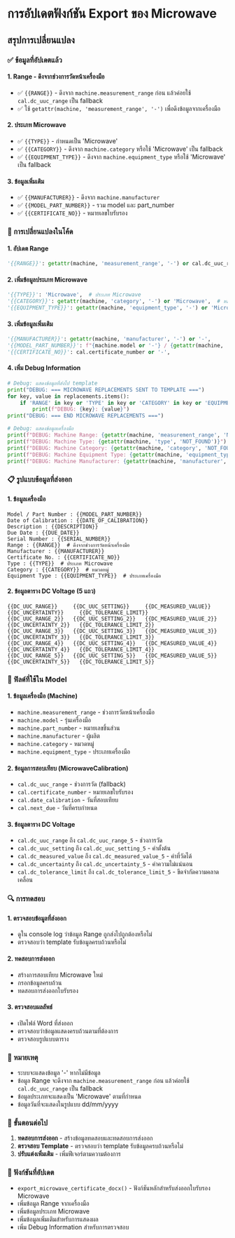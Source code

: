 # การอัปเดตฟังก์ชัน Export ของ Microwave

## สรุปการเปลี่ยนแปลง

### ✅ ข้อมูลที่อัปเดตแล้ว

#### 1. **Range - ดึงจากช่วงการวัดหน้าเครื่องมือ**
- ✅ `{{RANGE}}` - ดึงจาก `machine.measurement_range` ก่อน แล้วค่อยใช้ `cal.dc_uuc_range` เป็น fallback
- ✅ ใช้ `getattr(machine, 'measurement_range', '-')` เพื่อดึงข้อมูลจากเครื่องมือ

#### 2. **ประเภท Microwave**
- ✅ `{{TYPE}}` - กำหนดเป็น 'Microwave'
- ✅ `{{CATEGORY}}` - ดึงจาก `machine.category` หรือใช้ 'Microwave' เป็น fallback
- ✅ `{{EQUIPMENT_TYPE}}` - ดึงจาก `machine.equipment_type` หรือใช้ 'Microwave' เป็น fallback

#### 3. **ข้อมูลเพิ่มเติม**
- ✅ `{{MANUFACTURER}}` - ดึงจาก `machine.manufacturer`
- ✅ `{{MODEL_PART_NUMBER}}` - รวม model และ part_number
- ✅ `{{CERTIFICATE_NO}}` - หมายเลขใบรับรอง

### 🔧 การเปลี่ยนแปลงในโค้ด

#### 1. **อัปเดต Range**
```python
'{{RANGE}}': getattr(machine, 'measurement_range', '-') or cal.dc_uuc_range or '-',  # ดึงจากช่วงการวัดหน้าเครื่องมือ
```

#### 2. **เพิ่มข้อมูลประเภท Microwave**
```python
'{{TYPE}}': 'Microwave',  # ประเภท Microwave
'{{CATEGORY}}': getattr(machine, 'category', '-') or 'Microwave',  # หมวดหมู่
'{{EQUIPMENT_TYPE}}': getattr(machine, 'equipment_type', '-') or 'Microwave',  # ประเภทเครื่องมือ
```

#### 3. **เพิ่มข้อมูลเพิ่มเติม**
```python
'{{MANUFACTURER}}': getattr(machine, 'manufacturer', '-') or '-',
'{{MODEL_PART_NUMBER}}': f"{machine.model or '-'} / {getattr(machine, 'part_number', '-')}" if getattr(machine, 'part_number', None) else machine.model or '-',
'{{CERTIFICATE_NO}}': cal.certificate_number or '-',
```

#### 4. **เพิ่ม Debug Information**
```python
# Debug: แสดงข้อมูลที่ส่งไป template
print("DEBUG: === MICROWAVE REPLACEMENTS SENT TO TEMPLATE ===")
for key, value in replacements.items():
    if 'RANGE' in key or 'TYPE' in key or 'CATEGORY' in key or 'EQUIPMENT_TYPE' in key or 'MODEL' in key or 'MANUFACTURER' in key:
        print(f"DEBUG: {key}: {value}")
print("DEBUG: === END MICROWAVE REPLACEMENTS ===")

# Debug: แสดงข้อมูลเครื่องมือ
print(f"DEBUG: Machine Range: {getattr(machine, 'measurement_range', 'NOT_FOUND')}")
print(f"DEBUG: Machine Type: {getattr(machine, 'type', 'NOT_FOUND')}")
print(f"DEBUG: Machine Category: {getattr(machine, 'category', 'NOT_FOUND')}")
print(f"DEBUG: Machine Equipment Type: {getattr(machine, 'equipment_type', 'NOT_FOUND')}")
print(f"DEBUG: Machine Manufacturer: {getattr(machine, 'manufacturer', 'NOT_FOUND')}")
```

### 📋 รูปแบบข้อมูลที่ส่งออก

#### 1. **ข้อมูลเครื่องมือ**
```
Model / Part Number : {{MODEL_PART_NUMBER}}
Date of Calibration : {{DATE_OF_CALIBRATION}}
Description : {{DESCRIPTION}}
Due Date : {{DUE_DATE}}
Serial Number : {{SERIAL_NUMBER}}
Range : {{RANGE}}  # ดึงจากช่วงการวัดหน้าเครื่องมือ
Manufacturer : {{MANUFACTURER}}
Certificate No. : {{CERTIFICATE_NO}}
Type : {{TYPE}}  # ประเภท Microwave
Category : {{CATEGORY}}  # หมวดหมู่
Equipment Type : {{EQUIPMENT_TYPE}}  # ประเภทเครื่องมือ
```

#### 2. **ข้อมูลตาราง DC Voltage (5 แถว)**
```
{{DC_UUC_RANGE}}     {{DC_UUC_SETTING}}     {{DC_MEASURED_VALUE}}     {{DC_UNCERTAINTY}}     {{DC_TOLERANCE_LIMIT}}
{{DC_UUC_RANGE_2}}   {{DC_UUC_SETTING_2}}   {{DC_MEASURED_VALUE_2}}   {{DC_UNCERTAINTY_2}}   {{DC_TOLERANCE_LIMIT_2}}
{{DC_UUC_RANGE_3}}   {{DC_UUC_SETTING_3}}   {{DC_MEASURED_VALUE_3}}   {{DC_UNCERTAINTY_3}}   {{DC_TOLERANCE_LIMIT_3}}
{{DC_UUC_RANGE_4}}   {{DC_UUC_SETTING_4}}   {{DC_MEASURED_VALUE_4}}   {{DC_UNCERTAINTY_4}}   {{DC_TOLERANCE_LIMIT_4}}
{{DC_UUC_RANGE_5}}   {{DC_UUC_SETTING_5}}   {{DC_MEASURED_VALUE_5}}   {{DC_UNCERTAINTY_5}}   {{DC_TOLERANCE_LIMIT_5}}
```

### 🎯 ฟิลด์ที่ใช้ใน Model

#### 1. **ข้อมูลเครื่องมือ (Machine)**
- `machine.measurement_range` - ช่วงการวัดหน้าเครื่องมือ
- `machine.model` - รุ่นเครื่องมือ
- `machine.part_number` - หมายเลขชิ้นส่วน
- `machine.manufacturer` - ผู้ผลิต
- `machine.category` - หมวดหมู่
- `machine.equipment_type` - ประเภทเครื่องมือ

#### 2. **ข้อมูลการสอบเทียบ (MicrowaveCalibration)**
- `cal.dc_uuc_range` - ช่วงการวัด (fallback)
- `cal.certificate_number` - หมายเลขใบรับรอง
- `cal.date_calibration` - วันที่สอบเทียบ
- `cal.next_due` - วันที่ครบกำหนด

#### 3. **ข้อมูลตาราง DC Voltage**
- `cal.dc_uuc_range` ถึง `cal.dc_uuc_range_5` - ช่วงการวัด
- `cal.dc_uuc_setting` ถึง `cal.dc_uuc_setting_5` - ค่าตั้งต้น
- `cal.dc_measured_value` ถึง `cal.dc_measured_value_5` - ค่าที่วัดได้
- `cal.dc_uncertainty` ถึง `cal.dc_uncertainty_5` - ค่าความไม่แน่นอน
- `cal.dc_tolerance_limit` ถึง `cal.dc_tolerance_limit_5` - ขีดจำกัดความคลาดเคลื่อน

### 🔍 การทดสอบ

#### 1. **ตรวจสอบข้อมูลที่ส่งออก**
- ดูใน console log ว่าข้อมูล Range ถูกส่งไปถูกต้องหรือไม่
- ตรวจสอบว่า template รับข้อมูลครบถ้วนหรือไม่

#### 2. **ทดสอบการส่งออก**
- สร้างการสอบเทียบ Microwave ใหม่
- กรอกข้อมูลครบถ้วน
- ทดสอบการส่งออกใบรับรอง

#### 3. **ตรวจสอบผลลัพธ์**
- เปิดไฟล์ Word ที่ส่งออก
- ตรวจสอบว่าข้อมูลแสดงครบถ้วนตามที่ต้องการ
- ตรวจสอบรูปแบบตาราง

### 📝 หมายเหตุ

- ระบบจะแสดงข้อมูล '-' หากไม่มีข้อมูล
- ข้อมูล Range จะดึงจาก `machine.measurement_range` ก่อน แล้วค่อยใช้ `cal.dc_uuc_range` เป็น fallback
- ข้อมูลประเภทจะแสดงเป็น 'Microwave' ตามที่กำหนด
- ข้อมูลวันที่จะแสดงในรูปแบบ dd/mm/yyyy

### 🚀 ขั้นตอนต่อไป

1. **ทดสอบการส่งออก** - สร้างข้อมูลทดสอบและทดสอบการส่งออก
2. **ตรวจสอบ Template** - ตรวจสอบว่า template รับข้อมูลครบถ้วนหรือไม่
3. **ปรับแต่งเพิ่มเติม** - เพิ่มฟีเจอร์ตามความต้องการ

### 🔧 ฟังก์ชันที่อัปเดต

- `export_microwave_certificate_docx()` - ฟังก์ชันหลักสำหรับส่งออกใบรับรอง Microwave
- เพิ่มข้อมูล Range จากเครื่องมือ
- เพิ่มข้อมูลประเภท Microwave
- เพิ่มข้อมูลเพิ่มเติมสำหรับการแสดงผล
- เพิ่ม Debug Information สำหรับการตรวจสอบ
